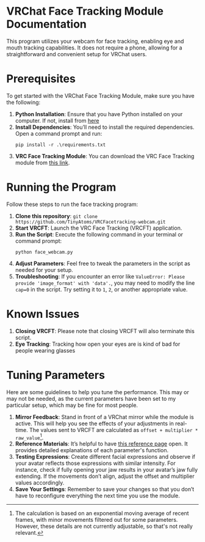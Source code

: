 
# VRChat Face Tracking Module Documentation

This program utilizes your webcam for face tracking, enabling eye and mouth tracking capabilities. It does not require a phone, allowing for a straightforward and convenient setup for VRChat users.

# Prerequisites
To get started with the VRChat Face Tracking Module, make sure you have the following:

1. **Python Installation**: Ensure that you have Python installed on your computer. If not, install from [here](https://www.python.org/downloads/windows/)
2. **Install Dependencies**: You’ll need to install the required dependencies. Open a command prompt and run:
   ```
   pip install -r .\requirements.txt
   ```
3. **VRC Face Tracking Module**: You can download the VRC Face Tracking module from [this link](https://github.com/TinyAtoms/VRCFaceTracking-MPmodule).


# Running the Program
Follow these steps to run the face tracking program:
1. **Clone this repository**: `git clone https://github.com/TinyAtoms/VRCFacetracking-webcam.git`
2. **Start VRCFT**: Launch the VRC Face Tracking (VRCFT) application.
3. **Run the Script**: Execute the following command in your terminal or command prompt:
   ```
   python face_webcam.py
   ```
4. **Adjust Parameters**: Feel free to tweak the parameters in the script as needed for your setup.
5. **Troubleshooting**: If you encounter an error like `ValueError: Please provide 'image_format' with 'data'.`, you may need to modify the line `cap=0` in the script. Try setting it to `1`, `2`, or another appropriate value.

# Known Issues
1. **Closing VRCFT**: Please note that closing VRCFT will also terminate this script.
2. **Eye Tracking**: Tracking how open your eyes are is kind of bad for people wearing glasses



# Tuning Parameters
Here are some guidelines to help you tune the performance. This may or may not be needed, as the current parameters have been set to my particular setup, which may be fine for most people.

1. **Mirror Feedback**: Stand in front of a VRChat mirror while the module is active. This will help you see the effects of your adjustments in real-time. The values sent to VRCFT are calculated as `offset + multiplier * raw_value`[^1].
2. **Reference Materials**: It’s helpful to have [this reference page](https://docs.vrcft.io/docs/tutorial-avatars/tutorial-avatars-extras/unified-blendshapes) open. It provides detailed explanations of each parameter's function.
3. **Testing Expressions**: Create different facial expressions and observe if your avatar reflects those expressions with similar intensity. For instance, check if fully opening your jaw results in your avatar’s jaw fully extending. If the movements don’t align, adjust the offset and multiplier values accordingly.
4. **Save Your Settings**: Remember to save your changes so that you don’t have to reconfigure everything the next time you use the module.

[^1]: The calculation is based on an exponential moving average of recent frames, with minor movements filtered out for some parameters. However, these details are not currently adjustable, so that's not really relevant.